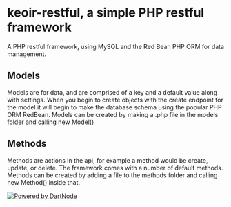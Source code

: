 # keoir-restful, a simple PHP restful framework
A PHP restful framework, using MySQL and the Red Bean PHP ORM for data management.

## Models
Models are for data, and are comprised of a key and a default value along with settings. When you begin to create objects with the create endpoint for the model it will begin to make the database schema using the popular PHP ORM RedBean. Models can be created by making a .php file in the models folder and calling new Model()

## Methods
Methods are actions in the api, for example a method would be create, update, or delete. The framework comes with a number of default methods. Methods can be created by adding a file to the methods folder and calling new Method() inside that.

[![Powered by DartNode](https://dartnode.com/branding/DN-Open-Source.png)](https://dartnode.com "Powered by DartNode - Free VPS for Open Source")
